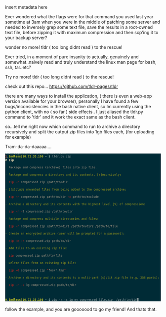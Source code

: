 insert metadata here

Ever wondered what the flags were for that command you used last year sometime at 3am when you were in the middle of patching
some server and needed to inversely grep some text file, save the results in a root-owned text file, before zipping it with maximum
compression and then scp'ing it to your backup server?

wonder no more! tldr ( too long didnt read ) to the rescue!

Ever tried, in a moment of pure insanity to actually, genuinely and somewhat..naively read and truly understand the linux man page for
bash, ssh, tar..etc? 

Try no more! tldr ( too long didnt read ) to the rescue!

check out this repo...
https://github.com/tldr-pages/tldr

there are many ways to install the application, ( there is even a web-app version available for your browser), personally I have 
found a few bugs/inconsistencies in the bash native client, so Im currently using the python client, with no ( so far ) side effects..
I just aliased the tldr.py command to 'tldr' and it work the exact same as the bash client.

so...tell me right now which command to run to archive a directory recursively and split the output zip files into 1gb files each, (for uploading for example) 

Tram-da-da-daaaaa....

![tldr](../assets/img/tldr.png)

follow the example, and you are gooooood to go my friend!
And thats that.

